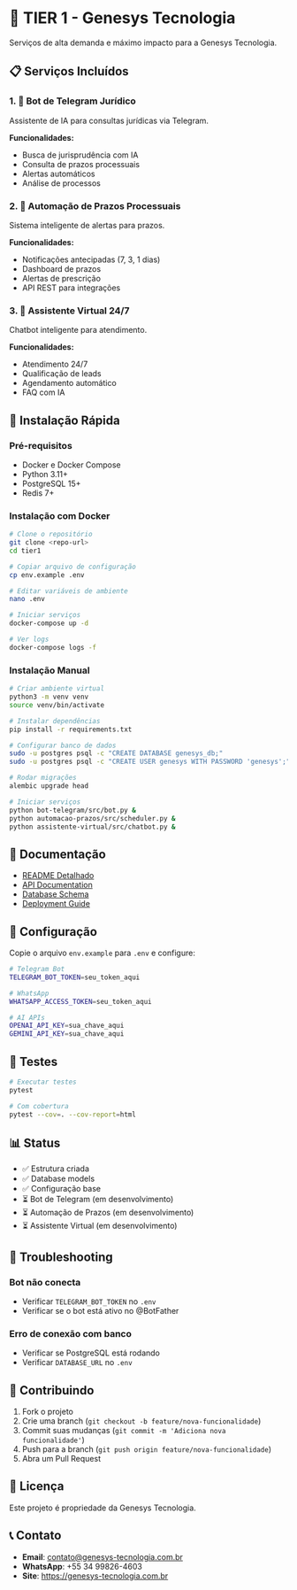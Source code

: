 # 🚀 TIER 1 - Genesys Tecnologia

Serviços de alta demanda e máximo impacto para a Genesys Tecnologia.

## 📋 Serviços Incluídos

### 1. 🤖 Bot de Telegram Jurídico
Assistente de IA para consultas jurídicas via Telegram.

**Funcionalidades:**
- Busca de jurisprudência com IA
- Consulta de prazos processuais
- Alertas automáticos
- Análise de processos

### 2. 📅 Automação de Prazos Processuais
Sistema inteligente de alertas para prazos.

**Funcionalidades:**
- Notificações antecipadas (7, 3, 1 dias)
- Dashboard de prazos
- Alertas de prescrição
- API REST para integrações

### 3. 💬 Assistente Virtual 24/7
Chatbot inteligente para atendimento.

**Funcionalidades:**
- Atendimento 24/7
- Qualificação de leads
- Agendamento automático
- FAQ com IA

## 🚀 Instalação Rápida

### Pré-requisitos
- Docker e Docker Compose
- Python 3.11+
- PostgreSQL 15+
- Redis 7+

### Instalação com Docker

```bash
# Clone o repositório
git clone <repo-url>
cd tier1

# Copiar arquivo de configuração
cp env.example .env

# Editar variáveis de ambiente
nano .env

# Iniciar serviços
docker-compose up -d

# Ver logs
docker-compose logs -f
```

### Instalação Manual

```bash
# Criar ambiente virtual
python3 -m venv venv
source venv/bin/activate

# Instalar dependências
pip install -r requirements.txt

# Configurar banco de dados
sudo -u postgres psql -c "CREATE DATABASE genesys_db;"
sudo -u postgres psql -c "CREATE USER genesys WITH PASSWORD 'genesys';"

# Rodar migrações
alembic upgrade head

# Iniciar serviços
python bot-telegram/src/bot.py &
python automacao-prazos/src/scheduler.py &
python assistente-virtual/src/chatbot.py &
```

## 📖 Documentação

- [README Detalhado](./docs/README_TIER1.md)
- [API Documentation](./docs/API.md)
- [Database Schema](./docs/DATABASE.md)
- [Deployment Guide](./docs/DEPLOYMENT.md)

## 🔧 Configuração

Copie o arquivo `env.example` para `.env` e configure:

```bash
# Telegram Bot
TELEGRAM_BOT_TOKEN=seu_token_aqui

# WhatsApp
WHATSAPP_ACCESS_TOKEN=seu_token_aqui

# AI APIs
OPENAI_API_KEY=sua_chave_aqui
GEMINI_API_KEY=sua_chave_aqui
```

## 🧪 Testes

```bash
# Executar testes
pytest

# Com cobertura
pytest --cov=. --cov-report=html
```

## 📊 Status

- ✅ Estrutura criada
- ✅ Database models
- ✅ Configuração base
- ⏳ Bot de Telegram (em desenvolvimento)
- ⏳ Automação de Prazos (em desenvolvimento)
- ⏳ Assistente Virtual (em desenvolvimento)

## 🐛 Troubleshooting

### Bot não conecta
- Verificar `TELEGRAM_BOT_TOKEN` no `.env`
- Verificar se o bot está ativo no @BotFather

### Erro de conexão com banco
- Verificar se PostgreSQL está rodando
- Verificar `DATABASE_URL` no `.env`

## 🤝 Contribuindo

1. Fork o projeto
2. Crie uma branch (`git checkout -b feature/nova-funcionalidade`)
3. Commit suas mudanças (`git commit -m 'Adiciona nova funcionalidade'`)
4. Push para a branch (`git push origin feature/nova-funcionalidade`)
5. Abra um Pull Request

## 📝 Licença

Este projeto é propriedade da Genesys Tecnologia.

## 📞 Contato

- **Email**: contato@genesys-tecnologia.com.br
- **WhatsApp**: +55 34 99826-4603
- **Site**: https://genesys-tecnologia.com.br

